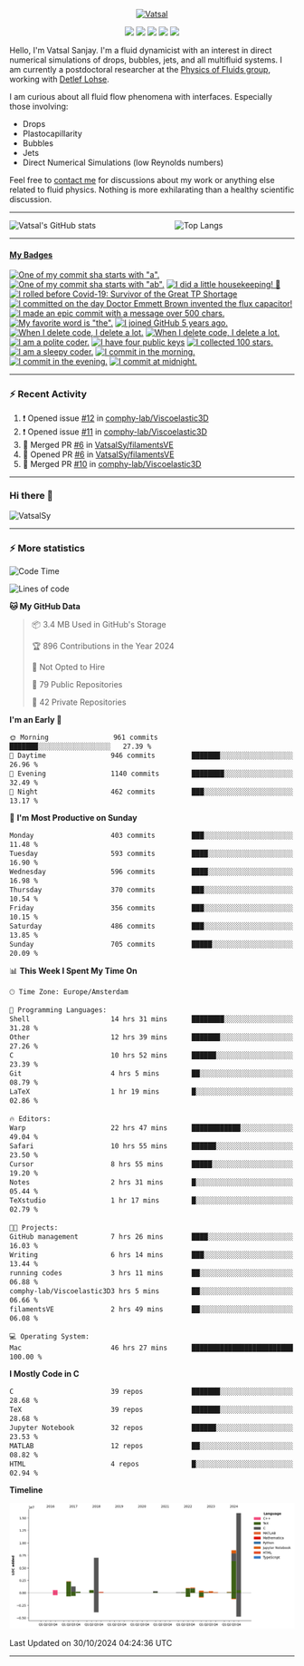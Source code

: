 <center>

[<img alt="Vatsal" width="200px" src="https://www.dropbox.com/s/dxyybgtblo8er6h/Logo_Vatsal_Vector.png?raw=1">](https://www.vatsalsanjay.com)

[<img src="https://img.shields.io/badge/googlescholar-4285F4?&style=for-the-badge&logo=googlescholar&logoColor=white">](https://scholar.google.com/citations?hl=en&user=67aQviYAAAAJ)
[<img src="https://img.shields.io/static/v1.svg?&style=for-the-badge&logo=ResearchGate&label=&message=ResearchGate&logoColor=white&color=green">](https://www.researchgate.net/profile/Vatsal-Sanjay-2)
[<img src="https://img.shields.io/badge/twitter-1DA1F2?&style=for-the-badge&logo=twitter&logoColor=white">](https://twitter.com/VatsalSanjay)
[<img src="https://img.shields.io/badge/linkedin-0A66C2?&style=for-the-badge&logo=linkedin">](https://www.linkedin.com/in/vatsalsanjay/)
[<img src="https://img.shields.io/badge/orcid-A6CE39?&style=for-the-badge&logo=orcid&logoColor=white">](https://orcid.org/0000-0002-4293-6099)

</center>

Hello, I'm Vatsal Sanjay. I'm a fluid dynamicist with an interest in direct numerical simulations of drops, bubbles, jets, and all multifluid systems. I am currently a postdoctoral researcher at the [Physics of Fluids group](https://pof.tnw.utwente.nl), working with [Detlef Lohse](https://en.wikipedia.org/wiki/Detlef_Lohse). 

I am curious about all fluid flow phenomena with interfaces. Especially those involving:

- Drops
- Plastocapillarity
- Bubbles
- Jets
- Direct Numerical Simulations (low Reynolds numbers)

Feel free to [contact me](mailto:contact@vatsalsanjay.com) for discussions about my work or anything else related to fluid physics. Nothing is more exhilarating than a healthy scientific discussion.

<!-- ![Vatsal's GitHub stats](https://github-readme-stats-xi-wine-74.vercel.app/api?username=VatsalSy&show_icons=true&theme=vision-friendly-dark)

![Top Langs](https://github-readme-stats-xi-wine-74.vercel.app/api/top-langs/?username=VatsalSy&layout=compact&theme=vision-friendly-dark) -->

---
<div style="display: flex; justify-content: space-between;">
    <img src="https://github-readme-stats-xi-wine-74.vercel.app/api?username=VatsalSy&show_icons=true&theme=vision-friendly-dark" alt="Vatsal's GitHub stats" style="width: 55%;">
    <img src="https://github-readme-stats-xi-wine-74.vercel.app/api/top-langs/?username=VatsalSy&layout=compact&theme=vision-friendly-dark" alt="Top Langs" style="width: 42%;">
</div>

---
<!-- my-badges start -->
<h4><a href="https://github.com/my-badges/my-badges">My Badges</a></h4>

<a href="my-badges/a-commit.md"><img src="https://my-badges.github.io/my-badges/a-commit.png" alt="One of my commit sha starts with &quot;a&quot;." title="One of my commit sha starts with &quot;a&quot;." width="64"></a>
<a href="my-badges/ab-commit.md"><img src="https://my-badges.github.io/my-badges/ab-commit.png" alt="One of my commit sha starts with &quot;ab&quot;." title="One of my commit sha starts with &quot;ab&quot;." width="64"></a>
<a href="my-badges/chore-commit.md"><img src="https://my-badges.github.io/my-badges/chore-commit.png" alt="I did a little housekeeping! 🧹" title="I did a little housekeeping! 🧹" width="64"></a>
<a href="my-badges/covid-19.md"><img src="https://my-badges.github.io/my-badges/covid-19.png" alt="I rolled before Covid-19: Survivor of the Great TP Shortage" title="I rolled before Covid-19: Survivor of the Great TP Shortage" width="64"></a>
<a href="my-badges/delorean.md"><img src="https://my-badges.github.io/my-badges/delorean.png" alt="I committed on the day Doctor Emmett Brown invented the flux capacitor!" title="I committed on the day Doctor Emmett Brown invented the flux capacitor!" width="64"></a>
<a href="my-badges/epic-commit.md"><img src="https://my-badges.github.io/my-badges/epic-commit.png" alt="I made an epic commit with a message over 500 chars." title="I made an epic commit with a message over 500 chars." width="64"></a>
<a href="my-badges/favorite-word.md"><img src="https://my-badges.github.io/my-badges/favorite-word.png" alt="My favorite word is &quot;the&quot;." title="My favorite word is &quot;the&quot;." width="64"></a>
<a href="my-badges/github-anniversary-5.md"><img src="https://my-badges.github.io/my-badges/github-anniversary-5.png" alt="I joined GitHub 5 years ago." title="I joined GitHub 5 years ago." width="64"></a>
<a href="my-badges/mass-delete-commit.md"><img src="https://my-badges.github.io/my-badges/mass-delete-commit.png" alt="When I delete code, I delete a lot." title="When I delete code, I delete a lot." width="64"></a>
<a href="my-badges/mass-delete-commit-10k.md"><img src="https://my-badges.github.io/my-badges/mass-delete-commit-10k.png" alt="When I delete code, I delete a lot." title="When I delete code, I delete a lot." width="64"></a>
<a href="my-badges/polite-coder.md"><img src="https://my-badges.github.io/my-badges/polite-coder.png" alt="I am a polite coder." title="I am a polite coder." width="64"></a>
<a href="my-badges/public-keys-4.md"><img src="https://my-badges.github.io/my-badges/public-keys-4.png" alt="I have four public keys" title="I have four public keys" width="64"></a>
<a href="my-badges/stars-100.md"><img src="https://my-badges.github.io/my-badges/stars-100.png" alt="I collected 100 stars." title="I collected 100 stars." width="64"></a>
<a href="my-badges/sleepy-coder.md"><img src="https://my-badges.github.io/my-badges/sleepy-coder.png" alt="I am a sleepy coder." title="I am a sleepy coder." width="64"></a>
<a href="my-badges/morning-commits.md"><img src="https://my-badges.github.io/my-badges/morning-commits.png" alt="I commit in the morning." title="I commit in the morning." width="64"></a>
<a href="my-badges/evening-commits.md"><img src="https://my-badges.github.io/my-badges/evening-commits.png" alt="I commit in the evening." title="I commit in the evening." width="64"></a>
<a href="my-badges/midnight-commits.md"><img src="https://my-badges.github.io/my-badges/midnight-commits.png" alt="I commit at midnight." title="I commit at midnight." width="64"></a>
<!-- my-badges end -->

---

### :zap: Recent Activity

<!--START_SECTION:activity-->
1. ❗ Opened issue [#12](https://github.com/comphy-lab/Viscoelastic3D/issues/12) in [comphy-lab/Viscoelastic3D](https://github.com/comphy-lab/Viscoelastic3D)
2. ❗ Opened issue [#11](https://github.com/comphy-lab/Viscoelastic3D/issues/11) in [comphy-lab/Viscoelastic3D](https://github.com/comphy-lab/Viscoelastic3D)
3. 🎉 Merged PR [#6](https://github.com/VatsalSy/filamentsVE/pull/6) in [VatsalSy/filamentsVE](https://github.com/VatsalSy/filamentsVE)
4. 💪 Opened PR [#6](https://github.com/VatsalSy/filamentsVE/pull/6) in [VatsalSy/filamentsVE](https://github.com/VatsalSy/filamentsVE)
5. 🎉 Merged PR [#10](https://github.com/comphy-lab/Viscoelastic3D/pull/10) in [comphy-lab/Viscoelastic3D](https://github.com/comphy-lab/Viscoelastic3D)
<!--END_SECTION:activity-->
---

### Hi there 👋
<p align="left"> <img src="https://komarev.com/ghpvc/?username=VatsalSy&label=Profile%20views&color=orange&style=for-the-badge" alt="VatsalSy" /> </p>

---
### :zap: More statistics

<!--START_SECTION:waka-->
![Code Time](http://img.shields.io/badge/Code%20Time-476%20hrs%2019%20mins-blue)

![Lines of code](https://img.shields.io/badge/From%20Hello%20World%20I%27ve%20Written-39.8%20million%20lines%20of%20code-blue)

**🐱 My GitHub Data** 

> 📦 3.4 MB Used in GitHub's Storage 
 > 
> 🏆 896 Contributions in the Year 2024
 > 
> 🚫 Not Opted to Hire
 > 
> 📜 79 Public Repositories 
 > 
> 🔑 42 Private Repositories 
 > 
**I'm an Early 🐤** 

```text
🌞 Morning                961 commits         ███████░░░░░░░░░░░░░░░░░░   27.39 % 
🌆 Daytime                946 commits         ███████░░░░░░░░░░░░░░░░░░   26.96 % 
🌃 Evening                1140 commits        ████████░░░░░░░░░░░░░░░░░   32.49 % 
🌙 Night                  462 commits         ███░░░░░░░░░░░░░░░░░░░░░░   13.17 % 
```
📅 **I'm Most Productive on Sunday** 

```text
Monday                   403 commits         ███░░░░░░░░░░░░░░░░░░░░░░   11.48 % 
Tuesday                  593 commits         ████░░░░░░░░░░░░░░░░░░░░░   16.90 % 
Wednesday                596 commits         ████░░░░░░░░░░░░░░░░░░░░░   16.98 % 
Thursday                 370 commits         ███░░░░░░░░░░░░░░░░░░░░░░   10.54 % 
Friday                   356 commits         ███░░░░░░░░░░░░░░░░░░░░░░   10.15 % 
Saturday                 486 commits         ███░░░░░░░░░░░░░░░░░░░░░░   13.85 % 
Sunday                   705 commits         █████░░░░░░░░░░░░░░░░░░░░   20.09 % 
```


📊 **This Week I Spent My Time On** 

```text
🕑︎ Time Zone: Europe/Amsterdam

💬 Programming Languages: 
Shell                    14 hrs 31 mins      ████████░░░░░░░░░░░░░░░░░   31.28 % 
Other                    12 hrs 39 mins      ███████░░░░░░░░░░░░░░░░░░   27.26 % 
C                        10 hrs 52 mins      ██████░░░░░░░░░░░░░░░░░░░   23.39 % 
Git                      4 hrs 5 mins        ██░░░░░░░░░░░░░░░░░░░░░░░   08.79 % 
LaTeX                    1 hr 19 mins        █░░░░░░░░░░░░░░░░░░░░░░░░   02.86 % 

🔥 Editors: 
Warp                     22 hrs 47 mins      ████████████░░░░░░░░░░░░░   49.04 % 
Safari                   10 hrs 55 mins      ██████░░░░░░░░░░░░░░░░░░░   23.50 % 
Cursor                   8 hrs 55 mins       █████░░░░░░░░░░░░░░░░░░░░   19.20 % 
Notes                    2 hrs 31 mins       █░░░░░░░░░░░░░░░░░░░░░░░░   05.44 % 
TeXstudio                1 hr 17 mins        █░░░░░░░░░░░░░░░░░░░░░░░░   02.79 % 

🐱‍💻 Projects: 
GitHub management        7 hrs 26 mins       ████░░░░░░░░░░░░░░░░░░░░░   16.03 % 
Writing                  6 hrs 14 mins       ███░░░░░░░░░░░░░░░░░░░░░░   13.44 % 
running codes            3 hrs 11 mins       ██░░░░░░░░░░░░░░░░░░░░░░░   06.88 % 
comphy-lab/Viscoelastic3D3 hrs 5 mins        ██░░░░░░░░░░░░░░░░░░░░░░░   06.66 % 
filamentsVE              2 hrs 49 mins       ██░░░░░░░░░░░░░░░░░░░░░░░   06.08 % 

💻 Operating System: 
Mac                      46 hrs 27 mins      █████████████████████████   100.00 % 
```

**I Mostly Code in C** 

```text
C                        39 repos            ███████░░░░░░░░░░░░░░░░░░   28.68 % 
TeX                      39 repos            ███████░░░░░░░░░░░░░░░░░░   28.68 % 
Jupyter Notebook         32 repos            ██████░░░░░░░░░░░░░░░░░░░   23.53 % 
MATLAB                   12 repos            ██░░░░░░░░░░░░░░░░░░░░░░░   08.82 % 
HTML                     4 repos             █░░░░░░░░░░░░░░░░░░░░░░░░   02.94 % 
```



**Timeline**

![Lines of Code chart](https://raw.githubusercontent.com/VatsalSy/VatsalSy/main/assets/bar_graph.png)


 Last Updated on 30/10/2024 04:24:36 UTC
<!--END_SECTION:waka-->
---
